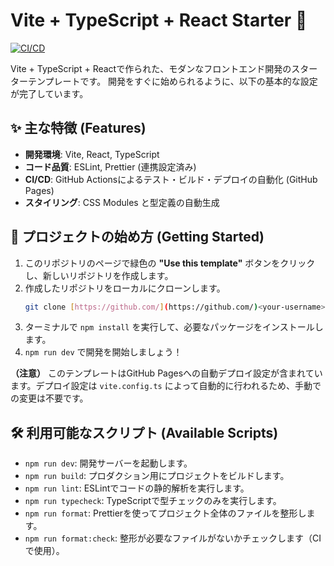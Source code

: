 # Vite + TypeScript + React Starter 🚀

[![CI/CD](https://github.com/harumaki1220/vite-react-starter/actions/workflows/cicd.yml/badge.svg)](https://github.com/harumaki1220/vite-react-starter/actions/workflows/cicd.yml)

Vite + TypeScript + Reactで作られた、モダンなフロントエンド開発のスターターテンプレートです。
開発をすぐに始められるように、以下の基本的な設定が完了しています。

## ✨ 主な特徴 (Features)

- **開発環境**: Vite, React, TypeScript
- **コード品質**: ESLint, Prettier (連携設定済み)
- **CI/CD**: GitHub Actionsによるテスト・ビルド・デプロイの自動化 (GitHub Pages)
- **スタイリング**: CSS Modules と型定義の自動生成

## 🚀 プロジェクトの始め方 (Getting Started)

1.  このリポジトリのページで緑色の **"Use this template"** ボタンをクリックし、新しいリポジトリを作成します。
2.  作成したリポジトリをローカルにクローンします。
    ```bash
    git clone [https://github.com/](https://github.com/)<your-username>/<your-repo-name>.git
    ```
3.  ターミナルで `npm install` を実行して、必要なパッケージをインストールします。
4.  `npm run dev` で開発を開始しましょう！

**（注意）**
このテンプレートはGitHub Pagesへの自動デプロイ設定が含まれています。デプロイ設定は `vite.config.ts` によって自動的に行われるため、手動での変更は不要です。

## 🛠️ 利用可能なスクリプト (Available Scripts)

- `npm run dev`: 開発サーバーを起動します。
- `npm run build`: プロダクション用にプロジェクトをビルドします。
- `npm run lint`: ESLintでコードの静的解析を実行します。
- `npm run typecheck`: TypeScriptで型チェックのみを実行します。
- `npm run format`: Prettierを使ってプロジェクト全体のファイルを整形します。
- `npm run format:check`: 整形が必要なファイルがないかチェックします（CIで使用）。
